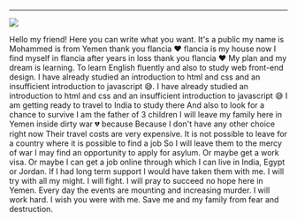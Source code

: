 
----
![](https://doc.anagora.org/uploads/upload_a02ff1d096053d7e4a9e46ccea2a03ec.jpg)

Hello my friend! Here you can write what you want. It's a public
my name is Mohammed is from Yemen 
thank you flancia ❤
flancia is my house now 
I find myself in flancia after years in loss 
thank you flancia ❤
My plan and my dream is
learning.  To learn English fluently and also to study web front-end design.
I have already studied an introduction to html and css and an insufficient introduction to javascript 😅.
I have already studied an introduction to html and css and an insufficient introduction to javascript 😅
I am getting ready to travel to India to study there
And also to look for a chance to survive 
I am the father of 3 children
I will leave my family here in Yemen inside dirty war 💔
because Because I don't have any other choice right now
Their travel costs are very expensive.
It is not possible to leave for a country where it is possible to find a job
So I will leave them to the mercy of war
I may find an opportunity to apply for asylum.  Or maybe get a work visa.  Or maybe I can get a job online through which I can live in India, Egypt or Jordan.
If I had long term support I would have taken them with me.
I will try with all my might.  I will fight.  I will pray to succeed
no hope here in Yemen. Every day the events are mounting and increasing murder.
I will work hard.  I wish you were with me.  Save me and my family from fear and destruction.

